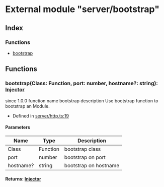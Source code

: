 # External module "server/bootstrap"


## Index

### Functions
* [bootstrap](_server_bootstrap_.md#bootstrap)

## Functions

### bootstrap(Class: Function, port: number, hostname?: string): [Injector](../classes/_injector_injector_.injector.md)
 since 1.0.0 function  name bootstrap description 
Use bootstrap function to bootstrap an Module.
  
* Defined in [server/http.ts:19](https://github.com/igorzg/typeix/blob/master/src/server/http.ts#L19)


#### Parameters

| Name | Type | Description |
| ---- | ---- | ---- |
| Class | Function| bootstrap class |
| port | number| bootstrap on port |
| hostname? | string| bootstrap on hostname |

#### Returns: [Injector](../classes/_injector_injector_.injector.md)



